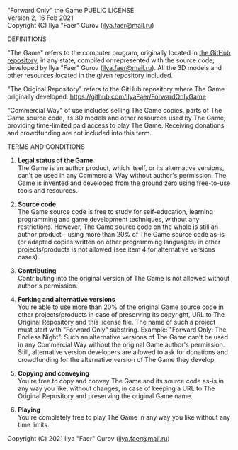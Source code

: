 "Forward Only" the Game PUBLIC LICENSE  
Version 2, 16 Feb 2021  
Copyright (C) Ilya "Faer" Gurov (ilya.faer@mail.ru)  


DEFINITIONS

"The Game" refers to the computer program, originally located in
[the GitHub repository](https://github.com/IlyaFaer/ForwardOnlyGame), in any state,
compiled or represented with the source
code, developed by Ilya "Faer" Gurov (ilya.faer@mail.ru). All the 3D models and other resources 
located in the given repository included.
  
"The Original Repository" refers to the GitHub repository where The
Game originally developed: https://github.com/IlyaFaer/ForwardOnlyGame
  
"Commercial Way" of use includes selling The Game copies, parts of
The Game source code, its 3D models and other resources used by
The Game; providing time-limited paid access to play The Game.
Receiving donations and crowdfunding are not included into this term.

TERMS AND CONDITIONS
  
1. **Legal status of the Game**  
The Game is an author product, which itself, or its alternative versions, can't be used in
any Commercial Way without author's permission. The Game is invented and developed from the ground zero using free-to-use
tools and resources.

2. **Source code**  
The Game source code is free to study for self-education, learning programming and game development techniques, without any
restrictions. However, The Game source code on the whole is still an author product - using more than 20% of The Game source code
as-is (or adapted copies written on other programming languages) in other projects/products is not allowed (see item
4 for alternative versions cases).
  
3. **Contributing**  
Contributing into the original version of The Game is not allowed
without author's permission.

4. **Forking and alternative versions**  
You're able to use more than 20% of the original Game source code
in other projects/products in case of preserving its copyright,
URL to The Original Repository and this license file.
The name of such a project must start with "Forward Only" substring.
Example: "Forward Only: The Endless Night". Such an alternative versions
of The Game can't be used in any Commercial Way without the
original Game author's permission. Still, alternative version
developers are allowed to ask for donations and crowdfunding for
the alternative version of The Game they develop.
  
5. **Copying and conveying**  
You're free to copy and convey The Game and its source code as-is in
any way you like, without changes, in case of keeping a URL to The Original
Repository and preserving the original Game name.
  
6. **Playing**  
You're completely free to play The Game in any way you like
without any time limits.
  
Copyright (С) 2021 Ilya "Faer" Gurov (ilya.faer@mail.ru)
